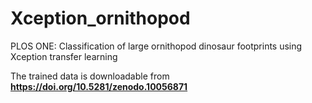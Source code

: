 # Xception_ornithopod
PLOS ONE: Classification of large ornithopod dinosaur footprints using Xception transfer learning 

The trained data is downloadable from **https://doi.org/10.5281/zenodo.10056871**
